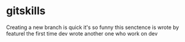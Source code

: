 # gitskills
Creating a new branch is quick
it's so funny
this senctence is wrote by featurel
the first time dev wrote
another one who work on dev
